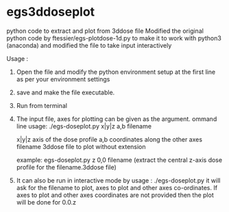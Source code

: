 # egs3ddoseplot
python code to extract and plot from 3ddose file
Modified the original python code by ftessier/egs-plotdose-1d.py 
to make it to work with python3 (anaconda) and modified the file to take input interactively

Usage :
1. Open the file and modify the python environment setup at the first line as per your environment settings
2. save and make the file executable. 
3. Run from terminal
4. The input file, axes for plotting can be given as the argument.
  ommand line usage: ./egs-doseplot.py x|y|z  a,b  filename
            
    x|y|z       axis of the dose profile
    a,b         coordinates along the other axes
    filename    3ddose file to plot without extension
        
    example:   egs-doseplot.py z 0,0 filename
        (extract the central z-axis dose profile for the filename.3ddose file)
  5. It can also be run in interactive mode by
    usage : ./egs-doseplot.py 
    it will ask for the filename to plot, axes to plot and other axes co-ordinates.
    If axes to plot and other axes coordinates are not provided then the plot will be done for 0.0.z
    
